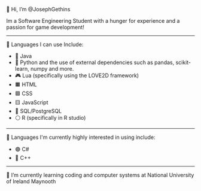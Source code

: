 👋 Hi, I’m @JosephGethins

Im a Software Engineering Student with a hunger for experience and a passion for game development!

---

👀  Languages I can use Include:
  - 🍵 Java
  - 🐍 Python and the use of external dependencies such as pandas, scikit-learn, numpy and more.
  - 🎮 Lua (specifically using the LOVE2D framework)
  - 🟧 HTML
  - 🟪 CSS
  - 🟨 JavaScript
  - 🔵 SQL/PostgreSQL
  - ⚪ R (specifically in R studio)
---

👀  Languages I'm currently highly interested in using include:
  - 🟣 C#
  - 🔷 C++

---

🌱 I’m currently learning coding and computer systems at National University of Ireland Maynooth
